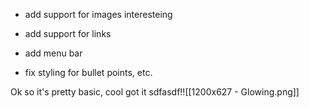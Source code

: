 *   add support for images
    interesteing
    
*   add support for links
    
*   add menu bar
    
*   fix styling for bullet points, etc.

Ok so it's pretty basic, cool got it sdfasdf!![[1200x627 - Glowing.png]]